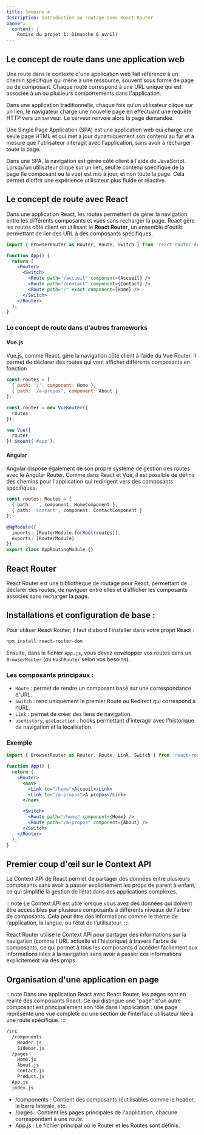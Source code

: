 ```yaml
---
title: Semaine 4
description: Introduction au routage avec React Router
banner:
  content: |
    Remise du projet 1: Dimanche 6 avril!
---
```


## Le concept de route dans une application web

Une route dans le contexte d'une application web fait référence à un chemin spécifique qui mène à une ressource, souvent sous forme de page ou de composant. Chaque route correspond à une URL unique qui est associée à un ou plusieurs comportements dans l'application.

Dans une application traditionnelle, chaque fois qu'un utilisateur clique sur un lien, le navigateur charge une nouvelle page en effectuant une requête HTTP vers un serveur. Le serveur renvoie alors la page demandée. 

Une Single Page Application (SPA) est une application web qui charge une seule page HTML et qui met à jour dynamiquement son contenu au fur et à mesure que l'utilisateur interagit avec l'application, sans avoir à recharger toute la page.

Dans une SPA, la navigation est gérée côté client à l'aide de JavaScript. Lorsqu'un utilisateur clique sur un lien, seul le contenu spécifique de la page (le composant ou la vue) est mis à jour, et non toute la page. Cela permet d'offrir une expérience utilisateur plus fluide et réactive.

## Le concept de route avec React

Dans une application React, les routes permettent de gérer la navigation entre les différents composants et vues sans recharger la page. React gère les routes côté client en utilisant le **React Router**, un ensemble d'outils permettant de lier des URL à des composants spécifiques.

```jsx
import { BrowserRouter as Router, Route, Switch } from 'react-router-dom';

function App() {
  return (
    <Router>
      <Switch>
        <Route path="/accueil" component={Accueil} />
        <Route path="/contact" component={Contact} />
        <Route path="/" exact component={Home} />
      </Switch>
    </Router>
  );
}
```

###  Le concept de route dans d'autres frameworks

#### Vue.js

Vue.js, comme React, gère la navigation côté client à l’aide du Vue Router. Il permet de déclarer des routes qui vont afficher différents composants en fonction 

```js
const routes = [
  { path: '/', component: Home },
  { path: '/a-propos', component: About }
];

const router = new VueRouter({
  routes
});

new Vue({
  router
}).$mount('#app');
```

#### Angular

Angular dispose également de son propre système de gestion des routes avec le Angular Router. Comme dans React et Vue, il est possible de définir des chemins pour l'application qui redirigent vers des composants spécifiques.

```ts
const routes: Routes = [
  { path: '', component: HomeComponent },
  { path: 'contact', component: ContactComponent }
];

@NgModule({
  imports: [RouterModule.forRoot(routes)],
  exports: [RouterModule]
})
export class AppRoutingModule {}
```

## React Router

React Router est une bibliothèque de routage pour React, permettant de déclarer des routes, de naviguer entre elles et d’afficher les composants associés sans recharger la page.


## Installations et configuration de base :
Pour utiliser React Router, il faut d'abord l'installer dans votre projet React :

```sh
npm install react-router-dom
```

Ensuite, dans le fichier `App.js`, vous devez envelopper vos routes dans un `BrowserRouter` (ou `HashRouter` selon vos besoins).

### Les composants principaux :

- `Route` : permet de rendre un composant basé sur une correspondance d'URL.
- `Switch` : rend uniquement le premier Route ou Redirect qui correspond à l'URL.
- `Link` : permet de créer des liens de navigation.
- `useHistory`, `useLocation` : hooks permettant d'interagir avec l'historique de navigation et la localisation.

### Exemple

```jsx
import { BrowserRouter as Router, Route, Link, Switch } from 'react-router-dom';

function App() {
  return (
    <Router>
      <nav>
        <Link to="/home">Accueil</Link>
        <Link to="/a-propos">À propos</Link>
      </nav>

      <Switch>
        <Route path="/home" component={Home} />
        <Route path="/a-propos" component={About} />
      </Switch>
    </Router>
  );
}
```

##  Premier coup d'œil sur le Context API

Le Context API de React permet de partager des données entre plusieurs composants sans avoir à passer explicitement les props de parent à enfant, ce qui simplifie la gestion de l’état dans des applications complexes.

:::note
Le Context API est utile lorsque vous avez des données qui doivent être accessibles par plusieurs composants à différents niveaux de l'arbre de composants. Cela peut être des informations comme le thème de l’application, la langue, ou l’état de l'utilisateur.
:::

React Router utilise le Context API pour partager des informations sur la navigation (comme l'URL actuelle et l'historique) à travers l'arbre de composants, ce qui permet à tous les composants d'accéder facilement aux informations liées à la navigation sans avoir à passer ces informations explicitement via des props.

## Organisation d'une application en page

:::note
Dans une application React avec React Router, les pages sont en réalité des composants React. Ce qui distingue une "page" d'un autre composant est principalement son rôle dans l'application : une page représente une vue complète ou une section de l'interface utilisateur liée à une route spécifique.
:::

```sh
/src
  /components
    Header.js
    Sidebar.js
  /pages
    Home.js
    About.js
    Contact.js
    Product.js
  App.js
  index.js
```
- /components : Contient des composants réutilisables comme le header, la barre latérale, etc.
- /pages : Contient les pages principales de l'application, chacune correspondant à une route.
- App.js : Le fichier principal où le Router et les Routes sont définis.